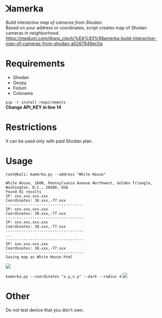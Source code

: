 # ꓘamerka
*Build interactive map of cameras from Shodan.*  
Based on your address or coordinates, script creates map of Shodan cameras in neighborhood.
https://medium.com/@woj_ciech/%EA%93%98amerka-build-interactive-map-of-cameras-from-shodan-a0267849ec0a
# Requirements
- Shodan  
- Geopy  
- Foilum  
- Colorama  

```pip -r install requirements```   
**Change API_KEY in line 14**
# Restrictions
It can be used only with paid Shodan plan.

# Usage
```
root@kali: kamerka.py --address "White House"

White House, 1600, Pennsylvania Avenue Northwest, Golden Triangle, Washington, D.C., 20500, USA
Found 81 results
IP: xxx.xxx.xxx.xxx
Coordinates: 38.xxx,-77.xxx
-----------------------------------
IP: xxx.xxx.xxx.xxx
Coordinates: 38.xxx,-77.xxx
-----------------------------------
IP: xxx.xxx.xxx.xxx
Coordinates: 38.xxx,-77.xxx
-----------------------------------
...
-----------------------------------
IP: xxx.xxx.xxx.xxx
Coordinates: 38.xxx,-77.xxx
-----------------------------------
Saving map as White House.html
```   

![](https://i.imgur.com/6SHjUdI.png)

```kamerka.py --coordinates "x.y,x.y" --dark --radius 4```
![](https://i.imgur.com/CQrsGMp.png)


# Other
Do not test device that you don't own.
